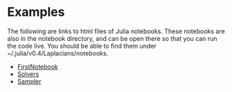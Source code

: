 # Examples

The following are links to html files of Julia notebooks.
These notebooks are also in the notebook directory, and can be open there so that you can run the code live.
You should be able to find them under ~/.julia/v0.4/Laplacians/notebooks.

* [FirstNotebook](../docs/FirstNotebook.html)
* [Solvers](../docs/Solvers.html)
* [Sampler](../docs/Sampler.html)
